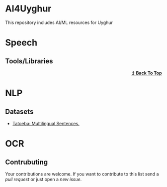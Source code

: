 # AI4Uyghur
This repository includes AI/ML resources for Uyghur

# Speech

## Tools/Libraries

<div align="right">
    <b><a href="#contents">↥ Back To Top</a></b>
</div>

# NLP


## Datasets
- [Tatoeba: Multilingual Sentences.](https://tatoeba.org/en/downloads)


# OCR

## Contrubuting

Your contributions are welcome. If you want to contribute to this list send a _pull request_ or just open a _new issue_.
